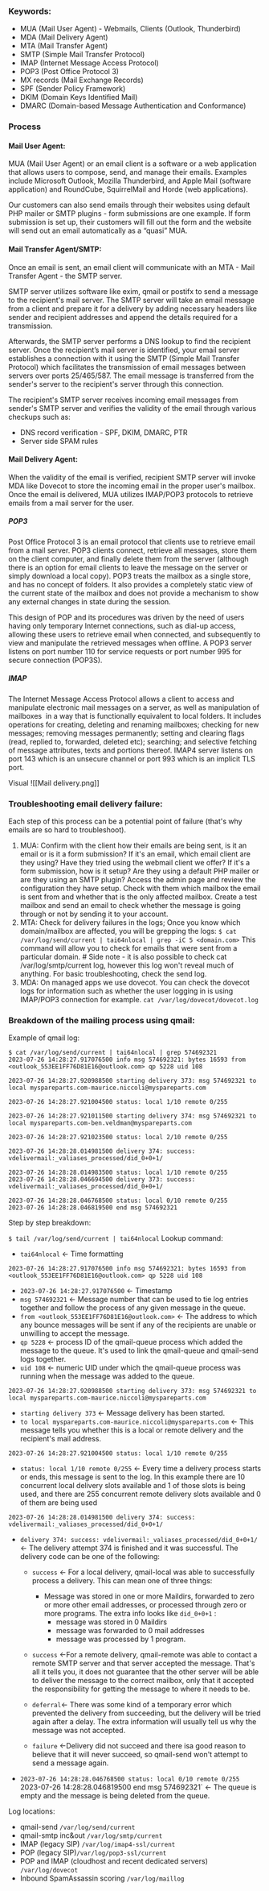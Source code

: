 ### Keywords: 

- MUA (Mail User Agent) - Webmails, Clients (Outlook, Thunderbird)
- MDA (Mail Delivery Agent)
- MTA (Mail Transfer Agent)
- SMTP (Simple Mail Transfer Protocol)
- IMAP (Internet Message Access Protocol)
- POP3 (Post Office Protocol 3)
- MX records (Mail Exchange Records)
- SPF (Sender Policy Framework)
- DKIM (Domain Keys Identified Mail)
- DMARC (Domain-based Message Authentication and Conformance)

### Process

#### Mail User Agent:
MUA (Mail User Agent) or an email client is a software or a web application that allows users to compose, send, and manage their emails. Examples include Microsoft Outlook, Mozilla Thunderbird, and Apple Mail (software application) and RoundCube, SquirrelMail and Horde (web applications). 

Our customers can also send emails through their websites using default PHP mailer or SMTP plugins - form submissions are one example. If form submission is set up, their customers will fill out the form and the website will send out an email automatically as a “quasi” MUA.

#### Mail Transfer Agent/SMTP:
Once an email is sent, an email client will communicate with an MTA - Mail Transfer Agent - the SMTP server. 

SMTP server utilizes software like exim, qmail or postifx to send a message to the recipient's mail server. The SMTP server will take an email message from a client and prepare it for a delivery by adding necessary headers like sender and recipient addresses and append the details required for a transmission. 

Afterwards, the SMTP server performs a DNS lookup to find the recipient server. Once the recipient’s mail server is identified, your email server establishes a connection with it using the SMTP (Simple Mail Transfer Protocol) which facilitates the transmission of email messages between servers over ports  25/465/587. The email message is transferred from the sender's server to the recipient's server through this connection.

The recipient's SMTP server receives incoming email messages from sender's SMTP server and verifies the validity of the email through various checkups such as:

- DNS record verification - SPF, DKIM, DMARC, PTR
- Server side SPAM rules

#### Mail Delivery Agent:
When the validity of the email is verified, recipient SMTP server will invoke MDA like Dovecot to store the incoming email in the proper user's mailbox.  Once the email is delivered, MUA utilizes IMAP/POP3 protocols to retrieve emails from a mail server for the user.

##### POP3
Post Office Protocol 3 is an email protocol that clients use to retrieve email from a mail server. POP3 clients connect, retrieve all messages, store them on the client computer, and finally delete them from the server (although there is an option for email clients to leave the message on the server or simply download a local copy). POP3 treats the mailbox as a single store, and has no concept of folders. It also provides a completely static view of the current state of the mailbox and does not provide a mechanism to show any external changes in state during the session.
  
This design of POP and its procedures was driven by the need of users having only temporary Internet connections, such as dial-up access, allowing these users to retrieve email when connected, and subsequently to view and manipulate the retrieved messages when offline. A POP3 server listens on port number 110 for service requests or port number 995 for secure connection (POP3S).

##### IMAP
The Internet Message Access Protocol allows a client to access and manipulate electronic mail messages on a server, as well as manipulation of mailboxes  in a way that is functionally equivalent to local folders. It includes operations for creating, deleting and renaming mailboxes; checking for new messages; removing messages permanently; setting and clearing flags (read, replied to, forwarded, deleted etc); searching; and selective fetching of message attributes, texts and portions thereof. IMAP4 server listens on port 143 which is an unsecure channel or port 993 which is an implicit TLS port.

Visual
![[Mail delivery.png]]

### Troubleshooting email delivery failure:
Each step of this process can be a potential point of failure (that's why emails are so hard to troubleshoot). 

1. MUA: 
	Confirm with the client how their emails are being sent, is it an email or is it a form submission? 
		If it's an email, which email client are they using? Have they tried using the webmail client we offer? 
		If it's a form submission, how is it setup? Are they using a default PHP mailer or are they using an SMTP plugin? Access the admin page and review the configuration they have setup. 
		Check with them which mailbox the email is sent from and whether that is the only affected mailbox. Create a test mailbox and send an email to check whether the message is going through or not by sending it to your account.
2. MTA: 
	Check for delivery failures in the logs;
		Once you know which domain/mailbox are affected, you will be grepping the logs:
		`$ cat /var/log/send/current | tai64nlocal | grep -iC 5 <domain.com>` 
		This command will allow you to check for emails that were sent from a particular domain. 
		# Side note - it is also possible to check cat /var/log/smtp/current log, however this log won't reveal much of anything. For basic troubleshooting, check the send log.
3. MDA: 
	On managed apps we use dovecot. You can check the dovecot logs for information such as whether the user logging in is using IMAP/POP3 connection for example.
		`cat /var/log/dovecot/dovecot.log`

### Breakdown of the mailing process using qmail: 

Example of qmail log:
```
$ cat /var/log/send/current | tai64nlocal | grep 574692321
2023-07-26 14:28:27.917076500 info msg 574692321: bytes 16593 from <outlook_553EE1FF76D81E16@outlook.com> qp 5228 uid 108

2023-07-26 14:28:27.920988500 starting delivery 373: msg 574692321 to local myspareparts.com-maurice.niccoli@myspareparts.com

2023-07-26 14:28:27.921004500 status: local 1/10 remote 0/255

2023-07-26 14:28:27.921011500 starting delivery 374: msg 574692321 to local myspareparts.com-ben.veldman@myspareparts.com

2023-07-26 14:28:27.921023500 status: local 2/10 remote 0/255

2023-07-26 14:28:28.014981500 delivery 374: success: vdelivermail:_valiases_processed/did_0+0+1/

2023-07-26 14:28:28.014983500 status: local 1/10 remote 0/255
2023-07-26 14:28:28.046694500 delivery 373: success: vdelivermail:_valiases_processed/did_0+0+1/

2023-07-26 14:28:28.046768500 status: local 0/10 remote 0/255
2023-07-26 14:28:28.046819500 end msg 574692321
```

Step by step breakdown:

`$ tail /var/log/send/current | tai64nlocal`
Lookup command:
- `tai64nlocal`  <- Time formatting

`2023-07-26 14:28:27.917076500 info msg 574692321: bytes 16593 from <outlook_553EE1FF76D81E16@outlook.com> qp 5228 uid 108`

- `2023-07-26 14:28:27.917076500` <- Timestamp
- `msg 574692321`  <- Message number that can be used to tie log entries together and follow the process of any given message in the queue.
- `from <outlook_553EE1FF76D81E16@outlook.com>` <- The address to which any bounce messages will be sent if any of the recipients are unable or unwilling to accept the message.
- `qp 5228` <- process ID of the qmail-queue process which added the message to the queue. It's used to link the qmail-queue and qmail-send logs together.
- `uid 108` <- numeric UID under which the qmail-queue process was running when the message was added to the queue. 

`2023-07-26 14:28:27.920988500 starting delivery 373: msg 574692321 to local myspareparts.com-maurice.niccoli@myspareparts.com`

- `starting delivery 373` <- Message delivery has been started. 
- `to local myspareparts.com-maurice.niccoli@myspareparts.com` <- This message tells you whether this is a local or remote delivery and the recipient's mail address.

`2023-07-26 14:28:27.921004500 status: local 1/10 remote 0/255` 

- `status: local 1/10 remote 0/255` <- Every time a delivery process starts or ends, this message is sent to the log. In this example there are 10 concurrent local delivery slots available and 1 of those slots is being used, and there are 255 concurrent remote delivery slots available and 0 of them are being used

`2023-07-26 14:28:28.014981500 delivery 374: success: vdelivermail:_valiases_processed/did_0+0+1/` 

- `delivery 374: success: vdelivermail:_valiases_processed/did_0+0+1/ ` <- The delivery attempt 374 is finished and it was successful. The delivery code can be one of the following:
	- `success` <- For a local delivery, qmail-local was able to successfully process a delivery. This can mean one of three things:
		- Message was stored in one or more Maildirs, forwarded to zero or more other email addresses, or processed through zero or more programs. The extra info looks like `did_0+0+1` :
			- message was stored in 0 Maildirs
			- message was forwarded to 0 mail addresses
			- message was processed by 1 program.
	- `success` <-For a remote delivery, qmail-remote was able to contact a remote SMTP server and that server accepted the message. That's all it tells you, it does not guarantee that the other server will be able to deliver the message to the correct mailbox, only that it accepted the responsibility for getting the message to where it needs to be.
	 
	- `deferral`<- There was some kind of a temporary error which prevented the delivery from succeeding, but the delivery will be tried again after a delay. The extra information will usually tell us why the message was not accepted.
	  
	- `failure` <-Delivery did not succeed and there isa good reason to believe that it will never succeed, so qmail-send won't attempt to send a message again.  

- `2023-07-26 14:28:28.046768500 status: local 0/10 remote 0/255
  `2023-07-26 14:28:28.046819500 end msg 574692321` <- The queue is empty and the message is being deleted from the queue. 

Log locations: 
- qmail-send `/var/log/send/current`
- qmail-smtp inc&out `/var/log/smtp/current`
- IMAP  (legacy SIP) `/var/log/imap4-ssl/current`
- POP  (legacy SIP)`/var/log/pop3-ssl/current`
- POP and IMAP (cloudhost and recent dedicated servers) `/var/log/dovecot`
- Inbound SpamAssassin scoring `/var/log/maillog`